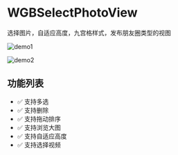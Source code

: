 # WGBSelectPhotoView
选择图片，自适应高度，九宫格样式，发布朋友圈类型的视图

![demo1](./Exmple1.png)


![demo2](./Exmple2.png)


## 功能列表

- ✅ 支持多选  
- ✅ 支持删除
- ✅ 支持拖动排序
- ✅ 支持浏览大图 
- ✅ 支持自适应高度
- ✅ 支持选择视频

